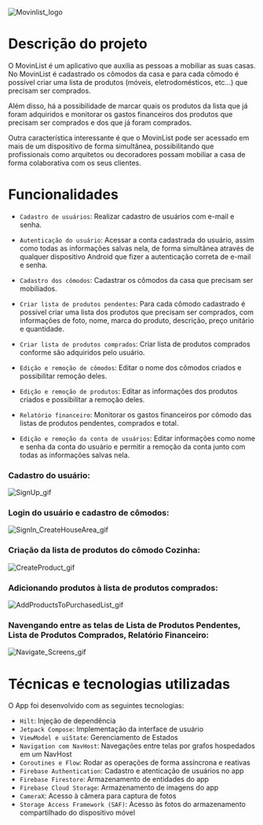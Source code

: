 ![Movinlist_logo](https://github.com/user-attachments/assets/2cde0dbe-3fd8-4482-974a-685c8aecf462)

<h1>Descrição do projeto</h1>

O MovinList é um aplicativo que auxilia as pessoas a mobiliar as suas casas. No MovinList é cadastrado os cômodos da casa e para cada cômodo é possível criar uma lista de produtos (móveis, eletrodomésticos, etc...) que precisam ser comprados.  

Além disso, há a possibilidade de marcar quais os produtos da lista que já foram adquiridos e monitorar os gastos financeiros dos produtos que precisam ser comprados e dos que já foram comprados.

Outra característica interessante é que o MovinList pode ser acessado em mais de um dispositivo de forma simultânea, possibilitando que profissionais como arquitetos ou decoradores possam mobiliar a casa de forma colaborativa com os seus clientes.

<h1>Funcionalidades</h1>

- `Cadastro de usuários`: Realizar cadastro de usuários com e-mail e senha.
  
- `Autenticação do usuário`: Acessar a conta cadastrada do usuário, assim como todas as informações salvas nela, de forma simultânea através de qualquer dispositivo Android que fizer a autenticação correta de e-mail e senha.
  
- `Cadastro dos cômodos`: Cadastrar os cômodos da casa que precisam ser mobiliados.

- `Criar lista de produtos pendentes`: Para cada cômodo cadastrado é possível criar uma lista dos produtos que precisam ser comprados, com informações de foto, nome, marca do produto, descrição, preço unitário e quantidade.

- `Criar lista de produtos comprados`: Criar lista de produtos comprados conforme são adquiridos pelo usuário.

- `Edição e remoção de cômodos`: Editar o nome dos cômodos criados e possibilitar remoção deles.

- `Edição e remoção de produtos`: Editar as informações dos produtos criados e possibilitar a remoção deles.

- `Relatório financeiro`: Monitorar os gastos financeiros por cômodo das listas de produtos pendentes, comprados e total.

- `Edição e remoção da conta de usuários`: Editar informações como nome e senha da conta do usuário e permitir a remoção da conta junto com todas as informações salvas nela.

<h3>Cadastro do usuário:</h3>

![SignUp_gif](https://github.com/user-attachments/assets/f7df1e04-7c08-47c2-b0fa-f37502b22813)

<h3>Login do usuário e cadastro de cômodos:</h3>

![SignIn_CreateHouseArea_gif](https://github.com/user-attachments/assets/85d3dbca-4bde-495f-bd56-ba911c211c04)

<h3>Criação da lista de produtos do cômodo Cozinha:</h3>

![CreateProduct_gif](https://github.com/user-attachments/assets/dbb1480e-c7e4-42c0-99dd-d951fd896189)

<h3>Adicionando produtos à lista de produtos comprados:</h3>

![AddProductsToPurchasedList_gif](https://github.com/user-attachments/assets/901e3ba2-e5af-40b0-88dc-fa6fe0709b65)

<h3>Navengando entre as telas de Lista de Produtos Pendentes, Lista de Produtos Comprados, Relatório Financeiro:</h3>

![Navigate_Screens_gif](https://github.com/user-attachments/assets/ba5b5c0d-9754-47d5-8b52-690b89ec2e0c)


<h1>Técnicas e tecnologias utilizadas</h1>

O App foi desenvolvido com as seguintes tecnologias:

- `Hilt`: Injeção de dependência
- `Jetpack Compose`: Implementação da interface de usuário
- `ViewModel e uiState`: Gerenciamento de Estados
- `Navigation com NavHost`: Navegações entre telas por grafos hospedados em um NavHost
- `Coroutines e Flow`: Rodar as operações de forma assíncrona e reativas
- `Firebase Authentication`: Cadastro e atenticação de usuários no app
- `Firebase Firestore`: Armazenamento de entidades do app
- `Firebase Cloud Storage`: Armazenamento de imagens do app
- `CameraX`: Acesso à câmera para captura de fotos
- `Storage Access Framework (SAF)`: Acesso às fotos do armazenamento compartilhado do dispositivo móvel
       
